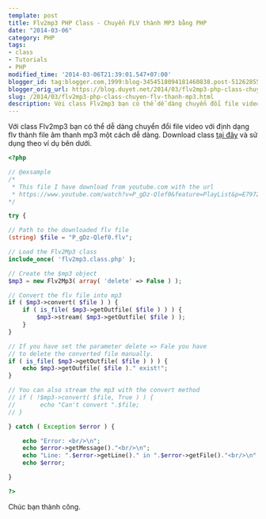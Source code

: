 ```yaml
---
template: post
title: Flv2mp3 PHP Class - Chuyển FLV thành MP3 bằng PHP
date: "2014-03-06"
category: PHP
tags:
- class
- Tutorials
- PHP
modified_time: '2014-03-06T21:39:01.547+07:00'
blogger_id: tag:blogger.com,1999:blog-3454518094181460838.post-5126285540887242083
blogger_orig_url: https://blog.duyet.net/2014/03/flv2mp3-php-class-chuyen-flv-thanh-mp3.html
slug: /2014/03/flv2mp3-php-class-chuyen-flv-thanh-mp3.html
description: Với class Flv2mp3 bạn có thể dễ dàng chuyển đổi file video với định dạng flv thành file âm thanh mp3 một cách dễ dàng.
---
```


Với class Flv2mp3 bạn có thể dễ dàng chuyển đổi file video với định dạng flv thành file âm thanh mp3 một cách dễ dàng.
Download class [tại đây](https://www.phpclasses.org/package/5212-PHP-Extract-MP3-audio-from-Flash-video-movies.html) và sử dụng theo ví dụ bên dưới.

```php
<?php 

// @exsample 
/* 
 * This file I have download from youtube.com with the url 
 * https://www.youtube.com/watch?v=P_gDz-Qlef0&feature=PlayList&p=E79725C3F709B278&playnext=1&index=1 
*/ 

try { 

// Path to the downloaded flv file 
(string) $file = "P_gDz-Qlef0.flv"; 

// Load the Flv2Mp3 class 
include_once( 'flv2mp3.class.php' ); 

// Create the $mp3 object 
$mp3 = new Flv2Mp3( array( 'delete' => False ) ); 

// Convert the flv file into mp3 
if ( $mp3->convert( $file ) ) { 
    if ( is_file( $mp3->getOutfile( $file ) ) ) { 
        $mp3->stream( $mp3->getOutfile( $file ) ); 
    } 
} 

// If you have set the parameter delete => Fale you have 
// to delete the converted file manually. 
if ( is_file( $mp3->getOutfile( $file ) ) ) { 
    echo $mp3->getOutfile( $file )." exist!"; 
} 

// You can also stream the mp3 with the convert method 
// if ( !$mp3->convert( $file, True ) ) { 
//       echo "Can't convert ".$file; 
// } 

} catch ( Exception $error ) { 

    echo "Error: <br/>\n"; 
    echo $error->getMessage()."<br/>\n"; 
    echo "Line: ".$error->getLine()." in ".$error->getFile()."<br/>\n"; 
    echo $error; 

} 

?> 

```

Chúc bạn thành công.
